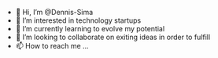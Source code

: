 - 👋 Hi, I’m @Dennis-Sima
- 👀 I’m interested in technology startups
- 🌱 I’m currently learning to evolve my potential
- 💞️ I’m looking to collaborate on exiting ideas in order to fulfill
- 📫 How to reach me ...

<!---
Dennis-Sima/Dennis-Sima is a ✨ special ✨ repository because its `README.md` (this file) appears on your GitHub profile.
You can click the Preview link to take a look at your changes.
--->
